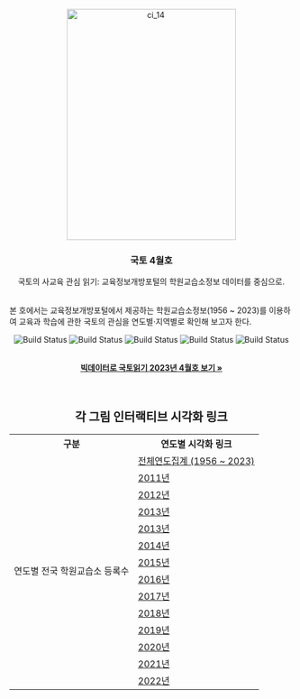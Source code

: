 <!-- KRIHS Magazine Information -->
<br />
<div align="center">
  <a href="https://github.com/ycanns/Graphs">
    <img src="KRIHS_icon/KRIHS_Magazine_202301.png" alt="ci_14" width="300" height="410">
  </a>
  
<h3 align="center">국토 4월호</h3>

  <p align="center">
    국토의 사교육 관심 읽기: 교육정보개방포털의 학원교습소정보 데이터를 중심으로.
    <br /><br /></p><p align="left">
    본 호에서는 교육정보개방포털에서 제공하는 학원교습소정보(1956 ~ 2023)를 이용하여 교육과 학습에 관한 국토의 관심을 연도별·지역별로 확인해 보고자 한다.<br /></p><p align="center">
    
    
![Build Status](https://img.shields.io/badge/python-python?color=9cf&logo=python)
![Build Status](https://img.shields.io/badge/R-R?color=lightblue&logo=R)
![Build Status](https://img.shields.io/badge/Mapbox-Mapbox?color=black&logo=Mapbox)
![Build Status](https://img.shields.io/badge/leaflet-leaflet?color=green&logo=leaflet)
![Build Status](https://img.shields.io/badge/Jupyter-Jupyter?color=white&logo=Jupyter)

 <br> <a href="https://library.krihs.re.kr/dl_image2/IMG/07/000000034906/SERVICE/000000034906_01.PDF"><strong>빅데이터로 국토읽기 2023년 4월호 보기 »</strong></a>
    <br />

<br> 
  <h2>각 그림 인터랙티브 시각화 링크</h2>

<table style="width:%">
  <tr>
    <th>구분</th>
    <th>연도별 시각화 링크</th>
  </tr>

  <tr>
    <td rowspan="14">연도별 전국 학원교습소 등록수</td>
      <td><a href="https://ycanns.github.io/Graphs/ACADMA_DATA.html"> 전체연도집계 (1956 ~ 2023) </a></td>
      <tr><td><a href="https://ycanns.github.io/Graphs/ACADMA_DATA_11.html"> 2011년 </a></td></tr>
      <tr><td><a href="https://ycanns.github.io/Graphs/ACADMA_DATA_12.html"> 2012년 </a></td></tr>
      <tr><td><a href="https://ycanns.github.io/Graphs/ACADMA_DATA_13.html"> 2013년 </a></td></tr>
      <tr><td><a href="https://ycanns.github.io/Graphs/ACADMA_DATA_13.html"> 2013년 </a></td></tr>
      <tr><td><a href="https://ycanns.github.io/Graphs/ACADMA_DATA_14.html"> 2014년 </a></td></tr>
      <tr><td><a href="https://ycanns.github.io/Graphs/ACADMA_DATA_15.html"> 2015년 </a></td></tr>
      <tr><td><a href="https://ycanns.github.io/Graphs/ACADMA_DATA_16.html"> 2016년 </a></td></tr>
      <tr><td><a href="https://ycanns.github.io/Graphs/ACADMA_DATA_17.html"> 2017년 </a></td></tr>
      <tr><td><a href="https://ycanns.github.io/Graphs/ACADMA_DATA_18.html"> 2018년 </a></td></tr>
      <tr><td><a href="https://ycanns.github.io/Graphs/ACADMA_DATA_19.html"> 2019년 </a></td></tr>
      <tr><td><a href="https://ycanns.github.io/Graphs/ACADMA_DATA_20.html"> 2020년 </a></td></tr>
      <tr><td><a href="https://ycanns.github.io/Graphs/ACADMA_DATA_21.html"> 2021년 </a></td></tr>
      <tr><td><a href="https://ycanns.github.io/Graphs/ACADMA_DATA_22.html"> 2022년 </a></td></tr>
  </tr>
</table>

  </p>
</div>
